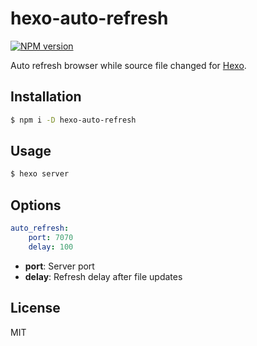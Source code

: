 # hexo-auto-refresh

[![NPM version](https://badge.fury.io/js/hexo-auto-refresh.svg)](https://www.npmjs.com/package/hexo-auto-refresh)

Auto refresh browser while source file changed for [Hexo].

## Installation

```bash
$ npm i -D hexo-auto-refresh
```

## Usage

```bash
$ hexo server
```

## Options

```yaml
auto_refresh:
    port: 7070
    delay: 100
```

- **port**: Server port
- **delay**: Refresh delay after file updates

## License

MIT

[hexo]: https://hexo.io